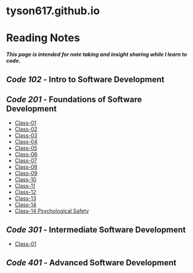 # tyson617.github.io
# Reading Notes
  ***This page is intended for note taking and insight sharing while I learn to code.***

## _Code 102_ - Intro to Software Development

## _Code 201_ - **Foundations of Software Development**

   - [Class-01](class-01.md)<br>
   - [Class-02](class-02.md)<br>
   - [Class-03](class-03.md)<br>
   - [Class-04](class-04.md)<br>
   - [Class-05](class-05.md)<br>
   - [Class-06](class-06.md)<br>
   - [Class-07](class-07.md)<br>
   - [Class-08](class-08.md)<br>
   - [Class-09](class-09.md)<br>
   - [Class-10](class-10.md)
   - [Class-11](class-11.md)
   - [Class-12](class-12.md)
   - [Class-13](class-13.md)
   - [Class-14](class-14.md)
   - [Class-14 Psychological Safety](class-14-Psychological-Safety.md)
   
## _Code 301_ - **Intermediate Software Development**

 - [Class-01](class-301-01.md)

## _Code 401_ - **Advanced Software Development**
